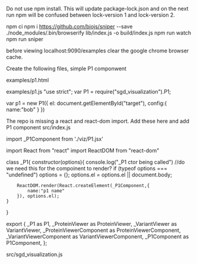 

Do not use npm install. This will update package-lock.json and on the next run npm will be confused between lock-version 1 and lock-version 2.  

npm ci
npm i https://github.com/biojs/sniper --save 
./node_modules/.bin/browserify lib/index.js -o build/index.js
npm run watch
npm run sniper

before viewing localhost:9090/examples
clear the google chrome browser cache. 



Create the following files, simple P1 componwent

examples/p1.html
<style>
    .body{
        background-color: orange;
    }
</style>
<div id="target"></div>




examples/p1.js
"use strict";
var P1 = require("sgd_visualization").P1;


var p1 = new P1({
    el: document.getElementById("target"),
    config:{
        name:"bob"
    }
})


The repo is missing a react and react-dom import. Add these here and add P1 component
src/index.js

import _P1Component from './viz/P1.jsx'

import React from "react"
import ReactDOM from "react-dom"

class _P1{
	constructor(options){
		console.log("_P1 ctor being called")
		//do we need this for the compoinent to render? 
		if (typeof options === "undefined") options = {};
		options.el = options.el || document.body;

		ReactDOM.render(React.createElement(_P1Component,{
			name:"p1 name"
		}), options.el);
	}

}

export {
	_P1 as P1,
	_ProteinViewer as ProteinViewer,
	_VariantViewer as VariantViewer,
	_ProteinViewerComponent as ProteinViewerComponent,
	_VariantViewerComponent as VariantViewerComponent,
	_P1Component as P1Component,
};





src/sgd_visualization.js










